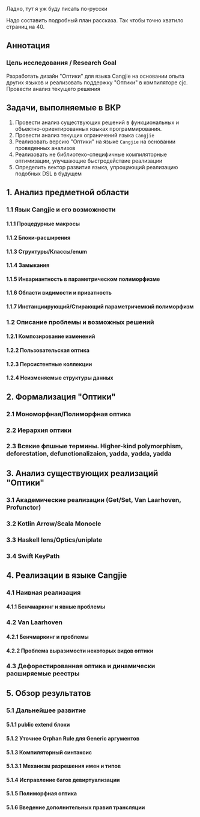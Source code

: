 Ладно, тут я уж буду писать по-русски

Надо составить подробный план рассказа. Так чтобы точно хватило страниц на 40.

## Aннотация

### Цель исследования / Research Goal

Разработать дизайн "Оптики" для языка Cangjie на основании опыта других языков и реализовать поддержку "Оптики" в компиляторе cjc. Провести анализ текущего решения
## Задачи, выполняемые в ВКР
1. Провести анализ существующих решений в функциональных и объектно-ориентированных языках программирования.
2. Провести анализ текущих ограничений языка `Cangjie`
3. Реализовать версию "Оптики" на языке `Cangjie` на основании проведенных анализов
4. Реализовать не библиотеко-специфичные компиляторные оптимизации, улучшающие быстродействие реализации
5. Определить вектор развития языка, упрощающий реализацию подобных DSL в будущем
## 1. Анализ предметной области
### 1.1 Язык Cangjiе и его возможности

#### 1.1.1 Процедурные макросы
#### 1.1.2 Блоки-расширения

#### 1.1.3 Структуры/Класcы/enum
#### 1.1.4 Замыкания
#### 1.1.5 Инвариантность в параметрическом полиморфизме
#### 1.1.6 Области видимости и приватность
#### 1.1.7 Инстанциирующий/Стирающий параметричемкий полиморфизм
### 1.2 Описание проблемы и возможных решений
#### 1.2.1 Композирование изменений
#### 1.2.2 Пользовательская оптика
#### 1.2.3 Персистентные коллекции
#### 1.2.4 Неизменяемые структуры данных
## 2. Формализация "Оптики"
### 2.1 Мономорфная/Полиморфная оптика
### 2.2 Иерархия оптики
### 2.3 Всякие фпшные термины. Higher-kind polymorphism, deforestation, defunctionalizaion, yadda, yadda, yadda

## 3. Анализ существующих реализаций "Оптики"
### 3.1 Академические реализации (Get/Set, Van Laarhoven, Profunctor)
### 3.2 Kotlin Arrow/Scala Monocle
### 3.3 Haskell lens/Optics/uniplate
### 3.4 Swift KeyPath

## 4. Реализации в языке Cangjie
### 4.1 Наивная реализация
#### 4.1.1 Бенчмаркинг и явные проблемы
### 4.2 Van Laarhoven
#### 4.2.1 Бенчмаркинг и проблемы
#### 4.2.2 Проблема выразимости некоторых видов оптики
### 4.3 Дефорестированная оптика и динамически расширяемые реестры

## 5. Обзор результатов

### 5.1 Дальнейшее развитие

#### 5.1.1 public extend блоки
#### 5.1.2 Уточнее Orphan Rule для Generic аргументов
#### 5.1.3 Компиляторный синтаксис
#### 5.1.3.1 Механизм разрешения имен и типов
#### 5.1.4 Исправление багов девиртуализации
#### 5.1.5 Полиморфная оптика
#### 5.1.6 Введение дополнительных правил трансляции